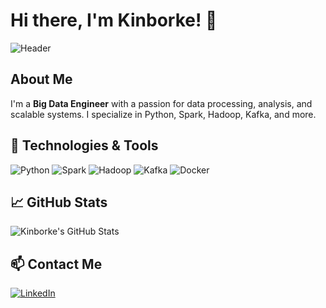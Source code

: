 # Hi there, I'm Kinborke! 👋

![Header](./header.png)

## About Me
I'm a **Big Data Engineer** with a passion for data processing, analysis, and scalable systems. I specialize in Python, Spark, Hadoop, Kafka, and more.

## 🔧 Technologies & Tools
![Python](https://img.shields.io/badge/-Python-333333?style=flat&logo=python)
![Spark](https://img.shields.io/badge/-Apache%20Spark-333333?style=flat&logo=apachespark)
![Hadoop](https://img.shields.io/badge/-Hadoop-333333?style=flat&logo=apachehadoop)
![Kafka](https://img.shields.io/badge/-Kafka-333333?style=flat&logo=apachekafka)
![Docker](https://img.shields.io/badge/-Docker-333333?style=flat&logo=docker)


## 📈 GitHub Stats
![Kinborke's GitHub Stats](https://github-readme-stats.vercel.app/api?username=kinborke&show_icons=true&theme=radical)



## 📫 Contact Me
[![LinkedIn](https://img.shields.io/badge/-LinkedIn-blue?style=flat&logo=linkedin)](https://www.linkedin.com/in/alierdemdemir/)
